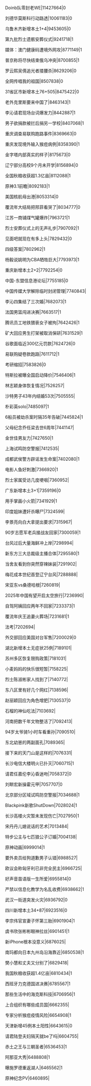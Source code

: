 Doinb队零封老WE|11427664|0

刘德华莫斯科行动路透|10061183|0

乌鲁木齐新增本土1+4|9453605|0

第九批烈士遗骸安葬仪式|9241718|1

媒体：澳门健康码遭境外网攻|8771149|1

普京称将尽快结束俄乌冲突|8700855|1

罗云熙吴倩追光者搂腰杀|8629206|0

全网传唱我的祖国|8507838|0

31省区市新增本土76+505|8475422|0

老外克里斯要来中国了|8463143|1

李沁请君现场台词爆发力|8442887|1

男子欲捐款被拦后捐另一学校|8407068|1

重庆调查易联购跑路事件|8369663|0

重庆发现境外输入猴痘病例|8358390|1

金字塔内部真实的样子|8175673|0

辽宁部分高校9个月未开学|8156894|0

全国秋粮收获超1.3亿亩|8112088|1

原神3.1前瞻|8092183|1

美国核航母出港|8053314|0

覆流年大结局把邢菲看哭了|8034777|0

江苏一商铺煤气罐爆炸|7963721|1

烈士安葬仪式上的无声礼步|7907092|1

见面吧就现在有多上头|7829432|0

四级答案|7802962|1

杨毅说姚明为CBA牺牲巨大|7793973|1

重庆新增本土2+2|7792254|0

中国-东盟信息港论坛|7755185|0

中国传媒大学解除临时封闭管理|7740843|

李沁四集结了三次婚|7682073|1

法国男篮闯进决赛|7663517|1

腾讯员工地铁猥亵女子被拘|7642426|1

矿大回应男生打架被取消保研|7631529|1

谷歌面临近300亿元罚款|7624726|0

易联购疑卷款跑路|7611712|1

考研缩招|7583826|0

特斯拉被曝全国启动降价|7546406|1

林志颖身体恢复情况|7526257|

沙特男子43年内结婚53次|7505555|

朴彩英solo|7485097|1

6船员被劫杀案时隔35年告破|7445824|1

父母纪念乔任梁去世6周年|7441147|

金世佳男友力|7427650|1

上海试鸣防空警报|7412535|

成都武侯警方辟谣发生命案|7402080|1

电影人鱼好刺激|7366920|1

烈士家属受访几度哽咽|7360952|

广东新增本土3+1|7359196|0

用手掌画小火箭|7341929|1

印度姐妹遭奸杀曝尸|7324599|

李景亮向白大拿提出要求|7315967|

90岁志愿军老兵接战友回家|7300059|1

台风过后大量海鲜冲上岸|7298994|

新东方三大总裁级主播合体|7295580|1

当舍友看到你突然穿辣妹装|7291902|

梅花成本世纪首登辽宁台风|7288888|

宋亚东vs桑德哈根|7260819|

2025年中国有望开启太空旅行|7236990|

自驾阿姨回应两年不回家|7233373|1

覆流年庆王追妻火葬场|7231681|1

法考|7202694|

外交部回应美国对台军售|7200029|0

湖北新增本土无症状25例|7189101|

苏州多区恢复限购政策|7181031|

小麦妈妈的快乐很短暂|7158225|

烈士陈淑彬家人找到了|7140772|

东八区里有好几个网红|7138596|

赵丽颖回应为角色增肥|7130537|0

石榴的神仙吃法|7103692|

河南把数千年文物整活了|7092413|

94岁太爷骑1小时车看重孙|7090510|

东北幼崽的两副面孔|7089365|

接下来的天门山是这样的|7076331|

长沙电信大楼明火已扑灭|7060715|1

请君任嘉伦李沁昏迷吻|7058372|0

刘畊宏新操霍元甲|7057707|0

北京部分区域试鸣防空警报|7034688|1

Blackpink新歌ShutDown|7028024|1

长沙高楼火灾暂未发现伤亡|7027950|1

宋丹丹儿媳说话的艺术|7013484|

特步公主与七匹狼公子订婚|7004138|

原神动画|6999014|1

要外卖员给狗道歉男子认错|6988527|

欧议会称匈牙利已非完全民主|6966725|

好声音苗语版一生所爱|6955814|0

严禁以信息化教学为名乱收费|6938662|1

武汉一街道突发火灾|6936792|0

四川新增本土34+87|6923516|0

李宗伟官宣妻子怀第三胎|6901904|1

虞书欣张彬彬眼神拉丝|6901451|1

新iPhone根本没意义|6876025|

南玛都向日本九州岛沿海靠近|6850538|1

樊小慧和丈夫又分别了|6829418|

我国秋粮收获超1.4亿亩|6810434|1

西班牙力克德国进决赛|6785567|1

那些生活中的海克斯科技|6706956|1

上合组织有哪些成员国|6662355|

专家分析猴痘疫情风险|6654908|1

天津新增45例本土阳性|6643615|0

请君陆登夫妇隔天就be了吗|6604755|

赤土之王与三朝圣者|6536453|1

阿那亚大秀|6488808|1

曝施罗德重返湖人|6465562|1

原神纪念PV|6460895|

